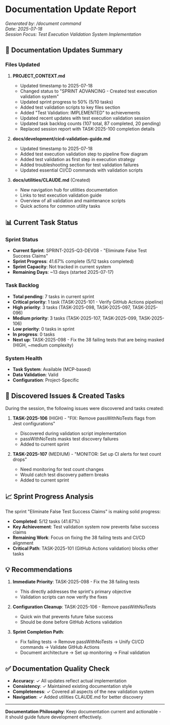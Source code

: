 # Documentation Update Report

*Generated by: /document command*  
*Date: 2025-07-18*  
*Session Focus: Test Execution Validation System Implementation*

## 📝 Documentation Updates Summary

### Files Updated
1. **PROJECT_CONTEXT.md**
   - Updated timestamp to 2025-07-18
   - Changed status to "SPRINT ADVANCING - Created test execution validation system"
   - Updated sprint progress to 50% (5/10 tasks)
   - Added test validation scripts to key files section
   - Added "Test Validation: IMPLEMENTED" to achievements
   - Updated recent updates with test execution validation session
   - Updated task backlog counts (107 total, 87 completed, 20 pending)
   - Replaced session report with TASK-2025-100 completion details

2. **docs/development/cicd-validation-guide.md**
   - Updated timestamp to 2025-07-18
   - Added test execution validation step to pipeline flow diagram
   - Added test validation as first step in execution strategy
   - Added troubleshooting section for test validation failures
   - Updated essential CI/CD commands with validation scripts

3. **docs/utilities/CLAUDE.md** (Created)
   - New navigation hub for utilities documentation
   - Links to test execution validation guide
   - Overview of all validation and maintenance scripts
   - Quick actions for common utility tasks

## 📊 Current Task Status

### Sprint Status
- **Current Sprint**: SPRINT-2025-Q3-DEV08 - "Eliminate False Test Success Claims"
- **Sprint Progress**: 41.67% complete (5/12 tasks completed)
- **Sprint Capacity**: Not tracked in current system
- **Remaining Days**: ~13 days (started 2025-07-17)

### Task Backlog
- **Total pending**: 7 tasks in current sprint
- **Critical priority**: 1 task (TASK-2025-101 - Verify GitHub Actions pipeline)
- **High priority**: 3 tasks (TASK-2025-098, TASK-2025-097, TASK-2025-096)
- **Medium priority**: 3 tasks (TASK-2025-107, TASK-2025-099, TASK-2025-106)
- **Low priority**: 0 tasks in sprint
- **In progress**: 0 tasks
- **Next up**: TASK-2025-098 - Fix the 38 failing tests that are being masked (HIGH, ~medium complexity)

### System Health
- **Task System**: Available (MCP-based)
- **Data Validation**: Valid
- **Configuration**: Project-Specific

## 🚀 Discovered Issues & Created Tasks

During the session, the following issues were discovered and tasks created:

1. **TASK-2025-106** (HIGH) - "FIX: Remove passWithNoTests flags from Jest configurations"
   - Discovered during validation script implementation
   - passWithNoTests masks test discovery failures
   - Added to current sprint

2. **TASK-2025-107** (MEDIUM) - "MONITOR: Set up CI alerts for test count drops"
   - Need monitoring for test count changes
   - Would catch test discovery pattern breaks
   - Added to current sprint

## 📈 Sprint Progress Analysis

The sprint "Eliminate False Test Success Claims" is making solid progress:
- **Completed**: 5/12 tasks (41.67%)
- **Key Achievement**: Test validation system now prevents false success claims
- **Remaining Work**: Focus on fixing the 38 failing tests and CI/CD alignment
- **Critical Path**: TASK-2025-101 (GitHub Actions validation) blocks other tasks

## 💡 Recommendations

1. **Immediate Priority**: TASK-2025-098 - Fix the 38 failing tests
   - This directly addresses the sprint's primary objective
   - Validation scripts can now verify the fixes

2. **Configuration Cleanup**: TASK-2025-106 - Remove passWithNoTests
   - Quick win that prevents future false success
   - Should be done before GitHub Actions validation

3. **Sprint Completion Path**:
   - Fix failing tests → Remove passWithNoTests → Unify CI/CD commands → Validate GitHub Actions
   - Document architecture → Set up monitoring → Final validation

## ✅ Documentation Quality Check

- **Accuracy**: ✓ All updates reflect actual implementation
- **Consistency**: ✓ Maintained existing documentation style
- **Completeness**: ✓ Covered all aspects of the new validation system
- **Navigation**: ✓ Added utilities CLAUDE.md for better discovery

---

**Documentation Philosophy**: Keep documentation current and actionable - it should guide future development effectively.